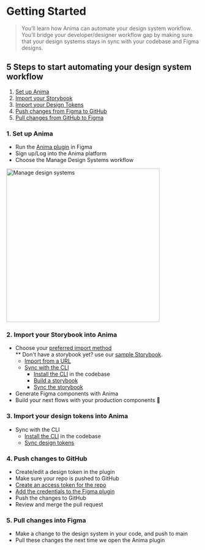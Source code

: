 # Getting Started
> You’ll learn how Anima can automate your design system workflow. You’ll bridge your developer/designer workflow gap by making sure that your design systems stays in sync with your codebase and Figma designs.

## 5 Steps to start automating your design system workflow
1. [Set up Anima](#_1-set-up-anima)
2. [Import your Storybook](#_2-import-your-storybook-into-anima)
3. [Import your Design Tokens](#_3-Import-your-design-tokens-into-Anima)
4. [Push changes from Figma to GitHub](#_4-Push-changes-from-Figma-to-GitHub)
5. [Pull changes from GitHub to Figma](#_5-Push-changes-from-GitHub-to-Figma)

### 1. Set up Anima
- Run the [Anima plugin](https://www.figma.com/community/plugin/857346721138427857) in Figma
- Sign up/Log into the Anima platform
- Choose the Manage Design Systems workflow
<img width="400" alt="Manage design systems" src="https://github.com/AnimaApp/anima-storybook-cli/assets/96059044/65589ece-b124-49f5-bc2d-492f1cd53a95">

### 2. Import your Storybook into Anima
- Choose your [preferred import method](./cli-vs-url.md)
<br> ** Don't have a storybook yet? use our [sample Storybook](https://animaapp.github.io/anima-sample-storybook/?path=/story/getting-started--page).
  -   [Import from a URL](../manage-components/sync-components.md#sync-from-an-storybook-url-sync-from-url)
  -   [Sync with the CLI](../manage-components/sync-components.md#sync-storybook-using-the-anima-cli-preferred)
      -   [Install the CLI](../manage-components/sync-components.md#sync-storybook-using-the-anima-cli-preferred) in the codebase
      -   [Build a storybook](../manage-components/sync-components.md#_2-build-your-storybook)
      -   [Sync the storybook](../manage-components/sync-components.md#_3-run-the-cli) 
- Generate Figma components with Anima
- Build your next flows with your production components 🎉

### 3. Import your design tokens into Anima
- Sync with the CLI
    - [Install the CLI](../anima-cli/index.md#_1-installation) in the codebase
    - [Sync design tokens](../anima-cli/index.md#sync-design-tokens-to-anima)

### 4. Push changes to GitHub
- Create/edit a design token in the plugin
- Make sure your repo is pushed to GitHub
- [Create an access token for the repo](../manage-design-tokens/sync-design-tokens.md#_1-generate-your-personal-access-token)
- [Add the credentials to the Figma plugin](../manage-design-tokens/sync-design-tokens.md#_2-connect-your-github-account-to-anima)
- Push the changes to GitHub
- Review and merge the pull request

### 5. Pull changes into Figma
- Make a change to the design system in your code, and push to main
- Pull these changes the next time we open the Anima plugin
